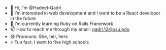- 👋 Hi, I’m @Hadeel-Qadri
- 👀 I’m interested in web development and I want to be a React developer in the future
- 🌱 I’m currently learning Ruby on Rails Framework
- 📫 How to reach me through my email: qadri.12@osu.edu
- 😄 Pronouns: She, her, hers
- ⚡ Fun fact: I went to five high schools

<!---
Hadeel-Qadri/Hadeel-Qadri is a ✨ special ✨ repository because its `README.md` (this file) appears on your GitHub profile.
You can click the Preview link to take a look at your changes.
--->
